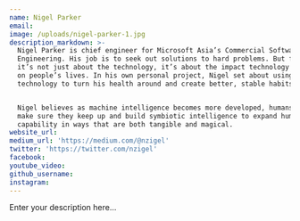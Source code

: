 ```yaml
---
name: Nigel Parker
email:
image: /uploads/nigel-parker-1.jpg
description_markdown: >-
  Nigel Parker is chief engineer for Microsoft Asia’s Commercial Software
  Engineering. His job is to seek out solutions to hard problems. But for him,
  it’s not just about the technology, it’s about the impact technology can have
  on people’s lives. In his own personal project, Nigel set about using
  technology to turn his health around and create better, stable habits.


  Nigel believes as machine intelligence becomes more developed, humans must
  make sure they keep up and build symbiotic intelligence to expand human
  capability in ways that are both tangible and magical.
website_url:
medium_url: 'https://medium.com/@nzigel'
twitter: 'https://twitter.com/nzigel'
facebook:
youtube_video:
github_username:
instagram:
---
```


Enter your description here...
